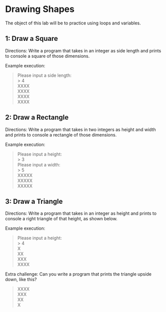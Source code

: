 # Drawing Shapes

The object of this lab will be to practice using loops and variables.

## 1: Draw a Square
Directions: Write a program that takes in an integer as side length and prints to console a square of those dimensions.

Example execution:

> Please input a side length: <br>
> \> 4 <br>
> XXXX <br>
> XXXX <br>
> XXXX <br>
> XXXX <br>

## 2: Draw a Rectangle
Directions: Write a program that takes in two integers as height and width and prints to console a rectangle of those dimensions.

Example execution:

> Please input a height: <br>
> \> 3 <br>
> Please input a width: <br>
> \> 5 <br>
> XXXXX <br>
> XXXXX <br>
> XXXXX <br>

## 3: Draw a Triangle
Directions: Write a program that takes in an integer as height and prints to console a right triangle of that height, as shown below.

Example execution:

> Please input a height: <br>
> \> 4 <br>
> X <br>
> XX <br>
> XXX <br>
> XXXX <br>

Extra challenge: Can you write a program that prints the triangle upside down, like this?
> XXXX <br>
> XXX <br>
> XX <br>
> X
